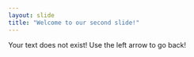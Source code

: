 ```yaml
---
layout: slide
title: "Welcome to our second slide!"
---
```

Your text does not exist!
Use the left arrow to go back!
